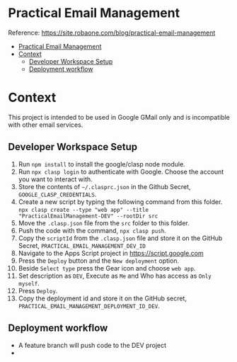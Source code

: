 Practical Email Management
==========================

Reference: https://site.robaone.com/blog/practical-email-management

- [Practical Email Management](#practical-email-management)
- [Context](#context)
  - [Developer Workspace Setup](#developer-workspace-setup)
  - [Deployment workflow](#deployment-workflow)
# Context

This project is intended to be used in Google GMail only and is incompatible with other email services.

## Developer Workspace Setup

1. Run `npm install` to install the google/clasp node module.
2. Run `npx clasp login` to authenticate with Google.  Choose the account you want to interact with.
3. Store the contents of `~/.clasprc.json` in the Github Secret, `GOOGLE_CLASP_CREDENTIALS`.
4. Create a new script by typing the following command from this folder.  `npx clasp create --type "web app" --title "PracticalEmailManagement-DEV" --rootDir src`
5. Move the `.clasp.json` file from the `src` folder to this folder.
6. Push the code with the command, `npx clasp push`.
7. Copy the `scriptId` from the `.clasp.json` file and store it on the GitHub Secret, `PRACTICAL_EMAIL_MANAGEMENT_DEV_ID`
8. Navigate to the Apps Script project in https://script.google.com 
9. Press the `Deploy` button and the `New deployment` option.
10. Beside `Select type` press the Gear icon and choose `web app`.
11. Set description as `DEV`, Execute as `Me` and Who has access as `Only myself`.
12. Press `Deploy`.
13. Copy the deployment id and store it on the GitHub secret, `PRACTICAL_EMAIL_MANAGEMENT_DEPLOYMENT_ID_DEV`.

## Deployment workflow

- A feature branch will push code to the DEV project
- 